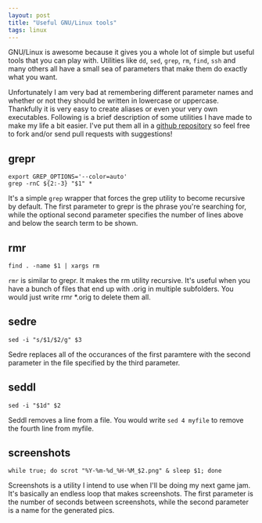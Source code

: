 ```yaml
---
layout: post
title: "Useful GNU/Linux tools"
tags: linux
---
```



GNU/Linux is awesome because it gives you a whole lot of simple but useful tools that you can play with. Utilities like `dd`, `sed`, `grep`, `rm`, `find`, `ssh` and many others all have a small sea of parameters that make them do exactly what you want. 

Unfortunately I am very bad at remembering different parameter names and whether or not they should be written in lowercase or uppercase. Thankfully it is very easy to create aliases or even your very own executables. Following is a brief description of some utilities I have made to make my life a bit easier. I've put them all in a [github repository](https://github.com/Smotko/linux-tools) so feel free to fork and/or send pull requests with suggestions!

grepr
-----

    export GREP_OPTIONS='--color=auto'
    grep -rnC ${2:-3} "$1" *

It's a simple `grep` wrapper that forces the grep utility to become recursive by default. The first parameter to grepr is the phrase you're searching for, while the optional second parameter specifies the number of lines above and below the search term to be shown. 

rmr
---

    find . -name $1 | xargs rm
    
`rmr` is similar to grepr. It makes the rm utility recursive. It's useful when you have a bunch of files that end up with .orig in multiple subfolders. You would just write rmr \*.orig to delete them all.


sedre
-----
   
    sed -i "s/$1/$2/g" $3
   
Sedre replaces all of the occurances of the first paramtere with the second parameter in the file specified by the third parameter.


seddl
----

    sed -i "$1d" $2
    
Seddl removes a line from a file. You would write `sed 4 myfile` to remove the fourth line from myfile.

screenshots
----------

    while true; do scrot "%Y-%m-%d_%H-%M_$2.png" & sleep $1; done

Screenshots is a utility I intend to use when I'll be doing my next game jam. It's basically an endless loop that makes screenshots. The first parameter is the number of seconds between screenshots, while the second parameter is a name for the generated pics.


